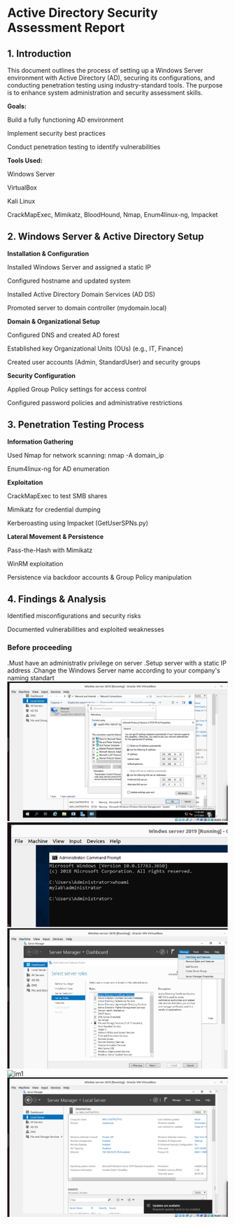 # Active Directory Security Assessment Report
## 1. Introduction

This document outlines the process of setting up a Windows Server environment with Active Directory (AD), securing its configurations, and conducting penetration testing using industry-standard tools. The purpose is to enhance system administration and security assessment skills.

**Goals:**

Build a fully functioning AD environment

Implement security best practices

Conduct penetration testing to identify vulnerabilities

**Tools Used:**

Windows Server

VirtualBox

Kali Linux

CrackMapExec, Mimikatz, BloodHound, Nmap, Enum4linux-ng, Impacket

## 2. Windows Server & Active Directory Setup

**Installation & Configuration**

Installed Windows Server and assigned a static IP

Configured hostname and updated system

Installed Active Directory Domain Services (AD DS)

Promoted server to domain controller (mydomain.local)

**Domain & Organizational Setup**

Configured DNS and created AD forest

Established key Organizational Units (OUs) (e.g., IT, Finance)

Created user accounts (Admin, StandardUser) and security groups

**Security Configuration**

Applied Group Policy settings for access control

Configured password policies and administrative restrictions

## 3. Penetration Testing Process

**Information Gathering**

Used Nmap for network scanning: nmap -A domain_ip

Enum4linux-ng for AD enumeration

**Exploitation**

CrackMapExec to test SMB shares

Mimikatz for credential dumping

Kerberoasting using Impacket (GetUserSPNs.py)

**Lateral Movement & Persistence**

Pass-the-Hash with Mimikatz

WinRM exploitation

Persistence via backdoor accounts & Group Policy manipulation

## 4. Findings & Analysis

Identified misconfigurations and security risks

Documented vulnerabilities and exploited weaknesses


### Before proceeding
.Must have an administrativ privilege on server
.Setup server with a static IP address
.Change the Windows Server name according to your company's naming standart
![im1](https://github.com/Sonakhach/project5/blob/main/Screenshot%20from%202025-02-17%2011-36-54.png)
![im1](https://github.com/Sonakhach/project5/blob/main/Screenshot%20from%202025-02-17%2011-39-16.png)
![im1](https://github.com/Sonakhach/project5/blob/main/Screenshot%20from%202025-02-17%2011-46-05.png)
![im1](onakhach/project5/blob/main/Screenshot%20from%202025-02-17%2011-43-31.png)
![im1](https://github.com/Sonakhach/project5/blob/main/Screenshot%20from%202025-02-17%2011-32-29.png)
